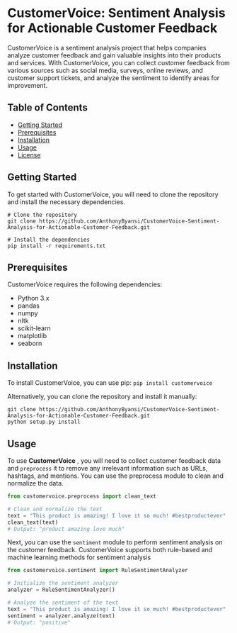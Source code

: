 # CustomerVoice: Sentiment Analysis for Actionable Customer Feedback

CustomerVoice is a sentiment analysis project that helps companies analyze customer feedback and gain valuable insights into their products and services. With CustomerVoice, you can collect customer feedback from various sources such as social media, surveys, online reviews, and customer support tickets, and analyze the sentiment to identify areas for improvement.


## Table of Contents

- [Getting Started](#getting-started)
- [Prerequisites](#prerequisites)
- [Installation](#Installation)
- [Usage](#usage)
- [License](#license)

## Getting Started
To get started with CustomerVoice, you will need to clone the repository and install the necessary dependencies.

```
# Clone the repository
git clone https://github.com/AnthonyByansi/CustomerVoice-Sentiment-Analysis-for-Actionable-Customer-Feedback.git

# Install the dependencies
pip install -r requirements.txt
```

## Prerequisites
CustomerVoice requires the following dependencies:

* Python 3.x
* pandas
*  numpy
* nltk
* scikit-learn
* matplotlib
* seaborn

## Installation
To install CustomerVoice, you can use pip: `pip install customervoice`

Alternatively, you can clone the repository and install it manually: 
```
git clone https://github.com/AnthonyByansi/CustomerVoice-Sentiment-Analysis-for-Actionable-Customer-Feedback.git
python setup.py install
```
## Usage

To use **CustomerVoice** , you will need to collect customer feedback data and `preprocess` it to remove any irrelevant information such as URLs, hashtags, and mentions. You can use the preprocess module to clean and normalize the data.

```python
from customervoice.preprocess import clean_text

# Clean and normalize the text
text = "This product is amazing! I love it so much! #bestproductever"
clean_text(text)
# Output: "product amazing love much"
```

Next, you can use the `sentiment` module to perform sentiment analysis on the customer feedback. CustomerVoice supports both rule-based and machine learning methods for sentiment analysis

```python
from customervoice.sentiment import RuleSentimentAnalyzer

# Initialize the sentiment analyzer
analyzer = RuleSentimentAnalyzer()

# Analyze the sentiment of the text
text = "This product is amazing! I love it so much! #bestproductever"
sentiment = analyzer.analyze(text)
# Output: "positive"
``` 
